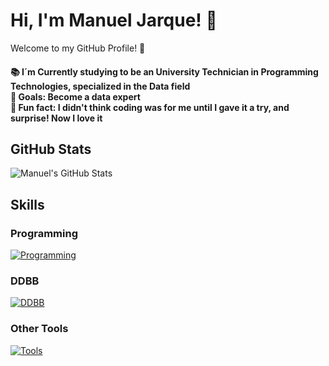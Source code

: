 # Hi, I'm Manuel Jarque! 👋

Welcome to my GitHub Profile! 🌟

<h4 align="left">📚 I´m Currently studying to be an University Technician in Programming Technologies, specialized in the Data field <br>🎯 Goals: Become a data expert <br>🎲 Fun fact: I didn't think coding was for me until I gave it a try, and surprise! Now I love it</h4>

## GitHub Stats
![Manuel's GitHub Stats](https://github-readme-stats.vercel.app/api?username=manuelj23&show_icons=true&theme=cobalt)


## Skills

### Programming
[![Programming](https://skillicons.dev/icons?i=python)](https://skillicons.dev)

### DDBB
[![DDBB](https://skillicons.dev/icons?i=mysql,mongo,postgre,sqlite)](https://skillicons.dev)

### Other Tools
[![Tools](https://skillicons.dev/icons?i=git,vscode,anaconda,notion,pycharm,markdown)](https://skillicons.dev)

